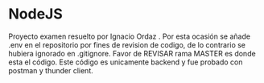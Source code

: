 # NodeJS
Proyecto examen resuelto por Ignacio Ordaz .
Por esta ocasión se añade .env en el repositorio por fines de revision de codigo, de lo contrario se hubiera ignorado en .gitignore.
Favor de REVISAR rama MASTER es donde esta el código.
Este código es unicamente backend y fue probado con postman y thunder client.
